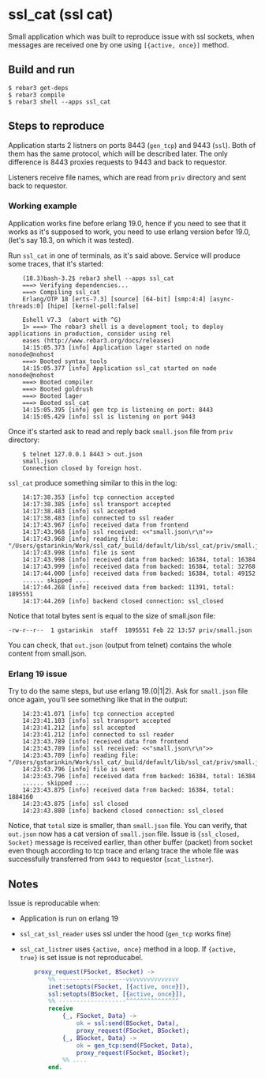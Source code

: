 # ssl_cat (ssl cat) #

Small application which was built to reproduce issue with ssl sockets, when messages are received one by one using `[{active, once}]` method.

## Build and run ##

    $ rebar3 get-deps
    $ rebar3 compile
    $ rebar3 shell --apps ssl_cat

## Steps to reproduce ##

Application starts 2 listners on ports 8443 (`gen_tcp`) and 9443 (`ssl`). Both of them has the same protocol, which will be described later. The only difference is 8443 proxies requests to 9443 and back to requestor.

Listeners receive file names, which are read from `priv` directory and sent back to requestor.

### Working example ###

Application works fine before erlang 19.0, hence if you need to see that it works as it's supposed to work, you need to use erlang version befor 19.0, (let's say 18.3, on which it was tested).

Run `ssl_cat` in one of terminals, as it's said above. Service will produce some traces, that it's started:

```
    (18.3)bash-3.2$ rebar3 shell --apps ssl_cat
    ===> Verifying dependencies...
    ===> Compiling ssl_cat
    Erlang/OTP 18 [erts-7.3] [source] [64-bit] [smp:4:4] [async-threads:0] [hipe] [kernel-poll:false]
    
    Eshell V7.3  (abort with ^G)
    1> ===> The rebar3 shell is a development tool; to deploy applications in production, consider using rel
    eases (http://www.rebar3.org/docs/releases)
    14:15:05.373 [info] Application lager started on node nonode@nohost
    ===> Booted syntax_tools
    14:15:05.377 [info] Application ssl_cat started on node nonode@nohost
    ===> Booted compiler
    ===> Booted goldrush
    ===> Booted lager
    ===> Booted ssl_cat
    14:15:05.395 [info] gen tcp is listening on port: 8443
    14:15:05.429 [info] ssl is listening on port 9443
```

Once it's started ask to read and reply back `small.json` file from `priv` directory:

```
    $ telnet 127.0.0.1 8443 > out.json
    small.json
    Connection closed by foreign host.
```

`ssl_cat` produce something similar to this in the log:

```
    14:17:38.353 [info] tcp connection accepted
    14:17:38.385 [info] ssl transport accepted
    14:17:38.483 [info] ssl accepted
    14:17:38.483 [info] connected to ssl reader
    14:17:43.967 [info] received data from frontend
    14:17:43.968 [info] ssl received: <<"small.json\r\n">>
    14:17:43.968 [info] reading file: "/Users/gstarinkin/Work/ssl_cat/_build/default/lib/ssl_cat/priv/small.json"
    14:17:43.998 [info] file is sent
    14:17:43.998 [info] received data from backed: 16384, total: 16384
    14:17:43.999 [info] received data from backed: 16384, total: 32768
    14:17:44.000 [info] received data from backed: 16384, total: 49152
    ...... skipped ....
    14:17:44.268 [info] received data from backed: 11391, total: 1895551
    14:17:44.269 [info] backend closed connection: ssl_closed
```

Notice that total bytes sent is equal to the size of small.json file:

```
-rw-r--r--  1 gstarinkin  staff  1895551 Feb 22 13:57 priv/small.json
```

You can check, that `out.json` (output from telnet) contains the whole content from small.json.

### Erlang 19 issue ###

Try to do the same steps, but use erlang 19.(0|1|2).
Ask for `small.json` file once again, you'll see something like that in the output:

```
    14:23:41.071 [info] tcp connection accepted
    14:23:41.103 [info] ssl transport accepted
    14:23:41.212 [info] ssl accepted
    14:23:41.212 [info] connected to ssl reader
    14:23:43.789 [info] received data from frontend
    14:23:43.789 [info] ssl received: <<"small.json\r\n">>
    14:23:43.789 [info] reading file: "/Users/gstarinkin/Work/ssl_cat/_build/default/lib/ssl_cat/priv/small.json"
    14:23:43.796 [info] file is sent
    14:23:43.796 [info] received data from backed: 16384, total: 16384
    ...... skipped ....
    14:23:43.875 [info] received data from backed: 16384, total: 1884160
    14:23:43.875 [info] ssl closed
    14:23:43.880 [info] backend closed connection: ssl_closed
```

Notice, that `total` size is smaller, than `small.json` file. You can verify, that `out.json` now has a cat version of `small.json` file.
Issue is `{ssl_closed, Socket}` message is received earlier, than other buffer (packet) from socket even though according to tcp trace and erlang trace the whole file was successfully transferred from `9443` to requestor (`scat_listner`).

## Notes ##

Issue is reproducable when:
* Application is run on erlang 19
* `ssl_cat_ssl_reader` uses ssl under the hood (`gen_tcp` works fine)
* `ssl_cat_listner` uses `{active, once}` method in a loop. If `{active, true}` is set issue is not reproducabel.

    ```erlang
        proxy_request(FSocket, BSocket) ->
            %% -------------------vvvvvvvvvvvvvvv
            inet:setopts(FSocket, [{active, once}]),
            ssl:setopts(BSocket, [{active, once}]),
            %% -------------------^^^^^^^^^^^^^^^
            receive
                {_, FSocket, Data} ->
                    ok = ssl:send(BSocket, Data),
                    proxy_request(FSocket, BSocket);
                {_, BSocket, Data} ->
                    ok = gen_tcp:send(FSocket, Data),
                    proxy_request(FSocket, BSocket);
                %% ....
            end.
    ```
